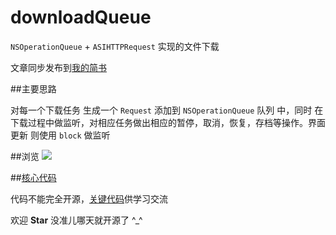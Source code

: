 # downloadQueue

`NSOperationQueue` + `ASIHTTPRequest` 实现的文件下载

文章同步发布到[我的简书](http://www.jianshu.com/p/05bde6766e90)

##主要思路

对每一个下载任务 生成一个 `Request` 添加到 `NSOperationQueue` 队列 中，同时 在下载过程中做监听，对相应任务做出相应的暂停，取消，恢复，存档等操作。界面更新 则使用 `block` 做监听

##浏览 
![](https://github.com/lfb-cd/downloadQueue/blob/master/downloadQueue.gif)

##[核心代码](https://github.com/lfb-cd/downloadQueue/blob/master/code/article.md)

代码不能完全开源，[关键代码]((https://github.com/lfb-cd/downloadQueue/blob/master/code/article.md))供学习交流

欢迎 **Star** 没准儿哪天就开源了 ^_^
